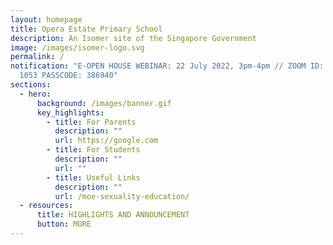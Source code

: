 ```yaml
---
layout: homepage
title: Opera Estate Primary School
description: An Isomer site of the Singapore Government
image: /images/isomer-logo.svg
permalink: /
notification: "E-OPEN HOUSE WEBINAR: 22 July 2022, 3pm-4pm // ZOOM ID: 874 4501
  1053 PASSCODE: 386940"
sections:
  - hero:
      background: /images/banner.gif
      key_highlights:
        - title: For Parents
          description: ""
          url: https://google.com
        - title: For Students
          description: ""
          url: ""
        - title: Useful Links
          description: ""
          url: /moe-sexuality-education/
  - resources:
      title: HIGHLIGHTS AND ANNOUNCEMENT
      button: MORE
---
```

